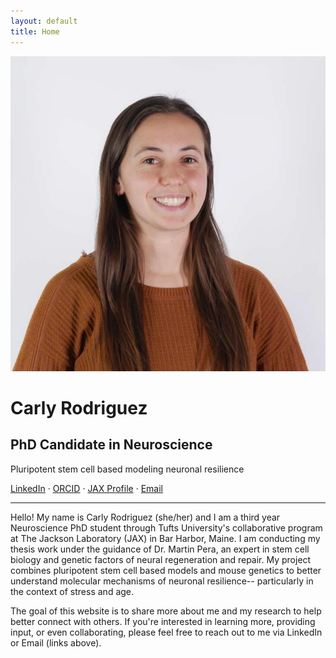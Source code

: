 ```yaml
---
layout: default
title: Home
---
```


<div class="hero">
  <img src="/assets/img/profile.jpeg" alt="Profile photo" class="profile">
  <div class="hero-text">
    <h1>Carly Rodriguez</h1>
    <h2>PhD Candidate in Neuroscience</h2>
    <p class="tagline">Pluripotent stem cell based modeling neuronal resilience</p>
    <p class="links">
      <a href="https://www.linkedin.com/in/carly-rodriguez-999051194/" target="_blank">LinkedIn</a> ·
      <a href="https://orcid.org/0000-0002-0062-7597" target="_blank">ORCID</a> ·
      <a href="https://www.jax.org/people/carly-rodriguez" target="_blank">JAX Profile</a> ·
      <a href="mailto:carly.rodriguez@jax.org">Email</a>
    </p>
  </div>
</div>

---

Hello! My name is Carly Rodriguez (she/her) and I am a third year Neuroscience PhD student through Tufts University's collaborative program at The Jackson Laboratory (JAX) in Bar Harbor, Maine. I am conducting my thesis work under the guidance of Dr. Martin Pera, an expert in stem cell biology and genetic factors of neural regeneration and repair. My project combines pluripotent stem cell based models and mouse genetics to better understand molecular mechanisms of neuronal resilience-- particularly in the context of stress and age. 

The goal of this website is to share more about me and my research to help better connect with others. If you're interested in learning more, providing input, or even collaborating, please feel free to reach out to me via LinkedIn or Email (links above).

